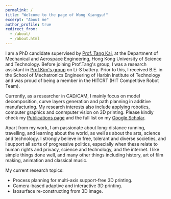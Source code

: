 ```yaml
---
permalink: /
title: "Welcome to the page of Wang Xiangyu!"
excerpt: "About me"
author_profile: true
redirect_from: 
  - /about/
  - /about.html
---
```



I am a PhD candidate supervised by [Prof. Tang Kai](https://mektang.people.ust.hk/), at the Department of Mechanical and Aerospace Engineering, Hong Kong University of Science and Technology.  Before joining Prof.Tang's group, I was a research assistant in [Prof.Kim's group](https://seng.ust.hk/about/people/faculty/jang-kyo-kim) on Li-S battery. Prior to this, I received B.E. in the School of Mechatronics Engineering of Harbin Institute of Technology and was proud of being a member in the HITCRT (HIT Competitive Robot Team).

Currently, as a researcher in CAD/CAM, I mainly focus on model decomposition, curve layers generation and path planning in additive manufacturing. My research interests also include applying robotics, computer graphics and conmputer vision on 3D printing. Please kindly check my [Publications page](https://kuxuanwang.github.io/publications/) and the full list on my [Google Scholar](https://scholar.google.com/citations?hl=en&user=KlC5rHIAAAAJ).

Apart from my work, I am passionate about long-distance running, travelling, and learning about the world, as well as about the arts, science and technology. I strongly believe in free, tolerant and diverse societies, and I support all sorts of progressive politics, especially when these relate to human rights and privacy, science and technology, and the internet. I like simple things done well, and many other things including history, art of film making, animation and classical music.

My current research topics:
* Process planning for multi-axis support-free 3D printing.
* Camera-based adaptive and interactive 3D printing.
* Isosurface re-constructing from 3D image.
